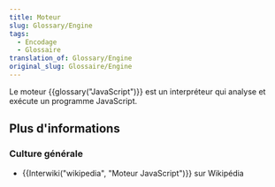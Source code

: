 ```yaml
---
title: Moteur
slug: Glossary/Engine
tags:
  - Encodage
  - Glossaire
translation_of: Glossary/Engine
original_slug: Glossaire/Engine
---
```

Le moteur {{glossary("JavaScript")}} est un interpréteur qui analyse et exécute un programme JavaScript.

## Plus d'informations

### Culture générale

- {{Interwiki("wikipedia", "Moteur JavaScript")}} sur Wikipédia
